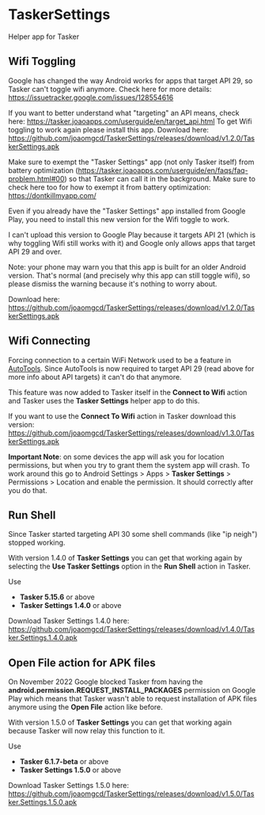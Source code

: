 # TaskerSettings
Helper app for Tasker

## Wifi Toggling
Google has changed the way Android works for apps that target API 29, so Tasker can't toggle wifi anymore. Check here for more details: https://issuetracker.google.com/issues/128554616 

If you want to better understand what "targeting" an API means, check here: https://tasker.joaoapps.com/userguide/en/target_api.html 
To get Wifi toggling to work again please install this app. Download here: https://github.com/joaomgcd/TaskerSettings/releases/download/v1.2.0/TaskerSettings.apk

Make sure to exempt the "Tasker Settings" app (not only Tasker itself) from battery optimization (https://tasker.joaoapps.com/userguide/en/faqs/faq-problem.html#00) so that Tasker can call it in the background. Make sure to check here too for how to exempt it from battery optimization: https://dontkillmyapp.com/

Even if you already have the "Tasker Settings" app installed from Google Play, you need to install this new version for the Wifi toggle to work.

I can't upload this version to Google Play because it targets API 21 (which is why toggling Wifi still works with it) and Google only allows apps that target API 29 and over.

Note: your phone may warn you that this app is built for an older Android version. That's normal (and precisely why this app can still toggle wifi), so please dismiss the warning because it's nothing to worry about.

Download here: https://github.com/joaomgcd/TaskerSettings/releases/download/v1.2.0/TaskerSettings.apk

## Wifi Connecting
Forcing connection to a certain WiFi Network used to be a feature in [AutoTools](https://play.google.com/store/apps/details?id=com.joaomgcd.autotools). Since AutoTools is now required to target API 29 (read above for more info about API targets) it can't do that anymore.

This feature was now added to Tasker itself in the **Connect to Wifi** action and Tasker uses the **Tasker Settings** helper app to do this.

If you want to use the **Connect To Wifi** action in Tasker download this version: https://github.com/joaomgcd/TaskerSettings/releases/download/v1.3.0/TaskerSettings.apk

**Important Note**: on some devices the app will ask you for location permissions, but when you try to grant them the system app will crash. To work around this go to Android Settings > Apps > **Tasker Settings** > Permissions > Location and enable the permission. It should correctly after you do that.

## Run Shell
Since Tasker started targeting API 30 some shell commands (like "ip neigh") stopped working.

With version 1.4.0 of **Tasker Settings** you can get that working again by selecting the **Use Tasker Settings** option in the **Run Shell** action in Tasker.

Use

- **Tasker 5.15.6** or above
- **Tasker Settings 1.4.0** or above

Download Tasker Settings 1.4.0 here: https://github.com/joaomgcd/TaskerSettings/releases/download/v1.4.0/Tasker.Settings.1.4.0.apk


## Open File action for APK files
On November 2022 Google blocked Tasker from having the **android.permission.REQUEST_INSTALL_PACKAGES** permission on Google Play which means that Tasker wasn't able to request installation of APK files anymore using the **Open File** action like before.

With version 1.5.0 of **Tasker Settings** you can get that working again because Tasker will now relay this function to it.

Use

- **Tasker 6.1.7-beta** or above
- **Tasker Settings 1.5.0** or above

Download Tasker Settings 1.5.0 here: https://github.com/joaomgcd/TaskerSettings/releases/download/v1.5.0/Tasker.Settings.1.5.0.apk
